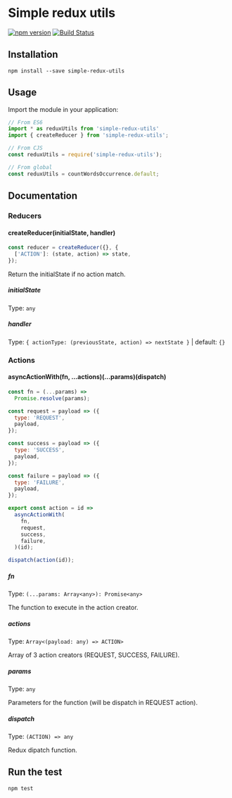 # Simple redux utils

[![npm version](https://badge.fury.io/js/simple-redux-utils.svg)](https://badge.fury.io/js/simple-redux-utils) [![Build Status](https://travis-ci.org/samouss/simple-redux-utils.svg?branch=master)](https://travis-ci.org/samouss/simple-redux-utils)

## Installation

```
npm install --save simple-redux-utils
```

## Usage

Import the module in your application:

```js
// From ES6
import * as reduxUtils from 'simple-redux-utils'
import { createReducer } from 'simple-redux-utils';

// From CJS
const reduxUtils = require('simple-redux-utils');

// From global
const reduxUtils = countWordsOccurrence.default;
```

## Documentation

### Reducers

#### **createReducer(initialState, handler)**

```js
const reducer = createReducer({}, {
  ['ACTION']: (state, action) => state,
});
```

Return the initialState if no action match.

##### **initialState**

Type: `any`

##### **handler**

Type: `{ actionType: (previousState, action) => nextState }` | default: `{}`

### Actions

#### **asyncActionWith(fn, ...actions)(...params)(dispatch)**

```js
const fn = (...params) =>
  Promise.resolve(params);

const request = payload => ({
  type: 'REQUEST',
  payload,
});

const success = payload => ({
  type: 'SUCCESS',
  payload,
});

const failure = payload => ({
  type: 'FAILURE',
  payload,
});

export const action = id =>
  asyncActionWith(
    fn,
    request,
    success,
    failure,
  )(id);

dispatch(action(id));

```

##### **fn**

Type: `(...params: Array<any>): Promise<any>`

The function to execute in the action creator.

##### **actions**

Type: `Array<(payload: any) => ACTION>`

Array of 3 action creators (REQUEST, SUCCESS, FAILURE).

##### **params**

Type: `any`

Parameters for the function (will be dispatch in REQUEST action).

##### **dispatch**

Type: `(ACTION) => any`

Redux dipatch function.

## Run the test

```
npm test
```
